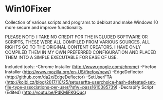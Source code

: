 # Win10Fixer
Collection of various scripts and programs to debloat and make Windows 10 more secure and improve functionality.


PLEASE NOTE:
I TAKE NO CREDIT FOR THE INCLUDED SOFTWARE OR SCRIPTS, THESE WERE ALL COMPILED FROM VARIOUS SOURCES. ALL RIGHTS GO TO THE ORIGINAL CONTENT CREATORS. I HAVE ONLY COMPILED THEM IN MY OWN PREFERRED CONFIGURATION AND PLACED THEM INTO A SIMPLE EXECUTABLE FOR EASE OF USE.


Included tools:
-Chrome Installer (http://www.google.com/chrome)
-Firefox Installer (http://www.mozilla.org/en-US/firefox/new/)
-EdgeDeflector (http://github.com/da2x/EdgeDeflector)
-SetUserFTA (http://kolbi.cz/blog/2017/10/25/setuserfta-userchoice-hash-defeated-set-file-type-associations-per-user/?sfw=pass1610385739)
-Decrapify Script (Edited) (http://youtu.be/PdKMiFKGQuc)
